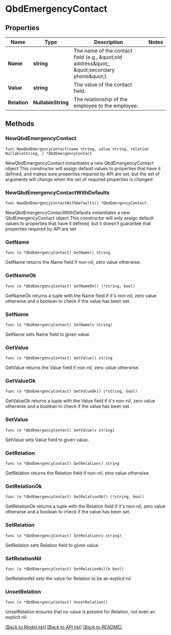# QbdEmergencyContact

## Properties

Name | Type | Description | Notes
------------ | ------------- | ------------- | -------------
**Name** | **string** | The name of the contact field (e.g., \&quot;old address\&quot;, \&quot;secondary phone\&quot;). | 
**Value** | **string** | The value of the contact field. | 
**Relation** | **NullableString** | The relationship of the employee to the employee. | 

## Methods

### NewQbdEmergencyContact

`func NewQbdEmergencyContact(name string, value string, relation NullableString, ) *QbdEmergencyContact`

NewQbdEmergencyContact instantiates a new QbdEmergencyContact object
This constructor will assign default values to properties that have it defined,
and makes sure properties required by API are set, but the set of arguments
will change when the set of required properties is changed

### NewQbdEmergencyContactWithDefaults

`func NewQbdEmergencyContactWithDefaults() *QbdEmergencyContact`

NewQbdEmergencyContactWithDefaults instantiates a new QbdEmergencyContact object
This constructor will only assign default values to properties that have it defined,
but it doesn't guarantee that properties required by API are set

### GetName

`func (o *QbdEmergencyContact) GetName() string`

GetName returns the Name field if non-nil, zero value otherwise.

### GetNameOk

`func (o *QbdEmergencyContact) GetNameOk() (*string, bool)`

GetNameOk returns a tuple with the Name field if it's non-nil, zero value otherwise
and a boolean to check if the value has been set.

### SetName

`func (o *QbdEmergencyContact) SetName(v string)`

SetName sets Name field to given value.


### GetValue

`func (o *QbdEmergencyContact) GetValue() string`

GetValue returns the Value field if non-nil, zero value otherwise.

### GetValueOk

`func (o *QbdEmergencyContact) GetValueOk() (*string, bool)`

GetValueOk returns a tuple with the Value field if it's non-nil, zero value otherwise
and a boolean to check if the value has been set.

### SetValue

`func (o *QbdEmergencyContact) SetValue(v string)`

SetValue sets Value field to given value.


### GetRelation

`func (o *QbdEmergencyContact) GetRelation() string`

GetRelation returns the Relation field if non-nil, zero value otherwise.

### GetRelationOk

`func (o *QbdEmergencyContact) GetRelationOk() (*string, bool)`

GetRelationOk returns a tuple with the Relation field if it's non-nil, zero value otherwise
and a boolean to check if the value has been set.

### SetRelation

`func (o *QbdEmergencyContact) SetRelation(v string)`

SetRelation sets Relation field to given value.


### SetRelationNil

`func (o *QbdEmergencyContact) SetRelationNil(b bool)`

 SetRelationNil sets the value for Relation to be an explicit nil

### UnsetRelation
`func (o *QbdEmergencyContact) UnsetRelation()`

UnsetRelation ensures that no value is present for Relation, not even an explicit nil

[[Back to Model list]](../README.md#documentation-for-models) [[Back to API list]](../README.md#documentation-for-api-endpoints) [[Back to README]](../README.md)


